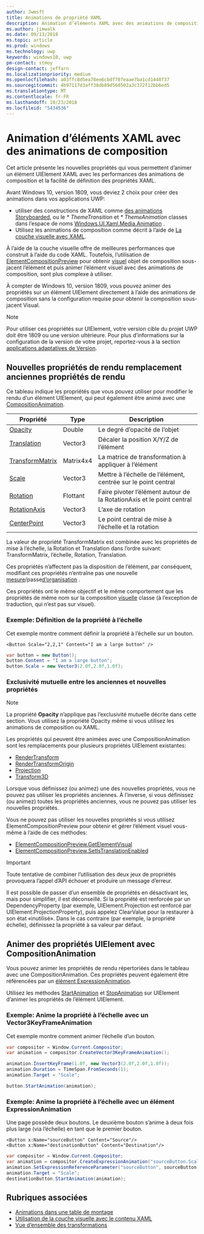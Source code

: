 ```yaml
---
author: Jwmsft
title: Animations de propriété XAML
description: Animation d’éléments XAML avec des animations de composition.
ms.author: jimwalk
ms.date: 09/13/2018
ms.topic: article
ms.prod: windows
ms.technology: uwp
keywords: windows10, uwp
pm-contact: stmoy
design-contact: jeffarn
ms.localizationpriority: medium
ms.openlocfilehash: a03ffc8d5ea78ee6cbdf78feaae7ba1cd1448f37
ms.sourcegitcommit: 4b97117d3aff38db89d560502a3c372f12bb6ed5
ms.translationtype: MT
ms.contentlocale: fr-FR
ms.lasthandoff: 10/23/2018
ms.locfileid: "5434536"
---
```

# <a name="animating-xaml-elements-with-composition-animations"></a>Animation d’éléments XAML avec des animations de composition

Cet article présente les nouvelles propriétés qui vous permettent d’animer un élément UIElement XAML avec les performances des animations de composition et la facilité de définition des propriétés XAML.

Avant Windows 10, version 1809, vous deviez 2 choix pour créer des animations dans vos applications UWP:

- utiliser des constructions de XAML comme [des animations Storyboarded](storyboarded-animations.md), ou le _* ThemeTransition_ et _* ThemeAnimation_ classes dans l’espace de noms [Windows.UI.Xaml.Media.Animation](/uwp/api/windows.ui.xaml.media.animation) .
- Utilisez les animations de composition comme décrit à l’aide de [La couche visuelle avec XAML](../../composition/using-the-visual-layer-with-xaml.md).

À l’aide de la couche visuelle offre de meilleures performances que construit à l’aide du code XAML. Toutefois, l’utilisation de [ElementCompositionPreview](/uwp/api/Windows.UI.Xaml.Hosting.ElementCompositionPreview) pour obtenir [visuel](/uwp/api/windows.ui.composition.visual) objet de composition sous-jacent l’élément et puis animer l’élément visuel avec des animations de composition, sont plus complexe à utiliser.

À compter de Windows 10, version 1809, vous pouvez animer des propriétés sur un élément UIElement directement à l’aide des animations de composition sans la configuration requise pour obtenir la composition sous-jacent Visual.

> [!NOTE]
> Pour utiliser ces propriétés sur UIElement, votre version cible du projet UWP doit être 1809 ou une version ultérieure. Pour plus d’informations sur la configuration de la version de votre projet, reportez-vous à la section [applications adaptatives de Version](../../debug-test-perf/version-adaptive-apps.md).

## <a name="new-rendering-properties-replace-old-rendering-properties"></a>Nouvelles propriétés de rendu remplacement anciennes propriétés de rendu

Ce tableau indique les propriétés que vous pouvez utiliser pour modifier le rendu d’un élément UIElement, qui peut également être animé avec une [CompositionAnimation](/uwp/api/windows.ui.composition.compositionanimation).

| Propriété | Type | Description |
| -- | -- | -- |
| [Opacity](/uwp/api/windows.ui.xaml.uielement.opacity) | Double | Le degré d’opacité de l’objet |
| [Translation](/uwp/api/windows.ui.xaml.uielement.translation) | Vector3 | Décaler la position X/Y/Z de l’élément |
| [TransformMatrix](/uwp/api/windows.ui.xaml.uielement.transformmatrix) | Matrix4x4 | La matrice de transformation à appliquer à l’élément |
| [Scale](/uwp/api/windows.ui.xaml.uielement.scale) | Vector3 | Mettre à l’échelle de l’élément, centrée sur le point central |
| [Rotation](/uwp/api/windows.ui.xaml.uielement.rotation) | Flottant | Faire pivoter l’élément autour de la RotationAxis et le point central |
| [RotationAxis](/uwp/api/windows.ui.xaml.uielement.rotationaxis) | Vector3 | L’axe de rotation |
| [CenterPoint](/uwp/api/windows.ui.xaml.uielement.centerpoint) | Vector3 | Le point central de mise à l’échelle et la rotation |

La valeur de propriété TransformMatrix est combinée avec les propriétés de mise à l’échelle, la Rotation et Translation dans l’ordre suivant: TransformMatrix, l’échelle, Rotation, Translation.

Ces propriétés n’affectent pas la disposition de l’élément, par conséquent, modifiant ces propriétés n’entraîne pas une nouvelle [mesure](/uwp/api/windows.ui.xaml.uielement.measure)/passe[d’organisation](/uwp/api/windows.ui.xaml.uielement.arrange) .

Ces propriétés ont le même objectif et le même comportement que les propriétés de même nom sur la composition [visuelle](/uwp/api/windows.ui.composition.visual) classe (à l’exception de traduction, qui n’est pas sur visuel).

### <a name="example-setting-the-scale-property"></a>Exemple: Définition de la propriété à l’échelle

Cet exemple montre comment définir la propriété à l’échelle sur un bouton.

```xaml
<Button Scale="2,2,1" Content="I am a large button" />
```

```csharp
var button = new Button();
button.Content = "I am a large button";
button.Scale = new Vector3(2.0f,2.0f,1.0f);
```

### <a name="mutual-exclusivity-between-new-and-old-properties"></a>Exclusivité mutuelle entre les anciennes et nouvelles propriétés

> [!NOTE]
> La propriété **Opacity** n’applique pas l’exclusivité mutuelle décrite dans cette section. Vous utilisez la propriété Opacity même si vous utilisez les animations de composition ou XAML.

Les propriétés qui peuvent être animées avec une CompositionAnimation sont les remplacements pour plusieurs propriétés UIElement existantes:

- [RenderTransform](/uwp/api/windows.ui.xaml.uielement.rendertransform)
- [RenderTransformOrigin](/uwp/api/windows.ui.xaml.uielement.rendertransformorigin)
- [Projection](/uwp/api/windows.ui.xaml.uielement.projection)
- [Transform3D](/uwp/api/windows.ui.xaml.uielement.transform3d)

Lorsque vous définissez (ou animez) une des nouvelles propriétés, vous ne pouvez pas utiliser les propriétés anciennes. À l’inverse, si vous définissez (ou animez) toutes les propriétés anciennes, vous ne pouvez pas utiliser les nouvelles propriétés.

Vous ne pouvez pas utiliser les nouvelles propriétés si vous utilisez ElementCompositionPreview pour obtenir et gérer l’élément visuel vous-même à l’aide de ces méthodes:

- [ElementCompositionPreview.GetElementVisual](/uwp/api/windows.ui.xaml.hosting.elementcompositionpreview.getelementvisual)
- [ElementCompositionPreview.SetIsTranslationEnabled](/uwp/api/windows.ui.xaml.hosting.elementcompositionpreview.setistranslationenabled)

> [!IMPORTANT]
> Toute tentative de combiner l’utilisation des deux jeux de propriétés provoquera l’appel d’API échouer et produire un message d’erreur.

Il est possible de passer d’un ensemble de propriétés en désactivant les, mais pour simplifier, il est déconseillé. Si la propriété est renforcée par un DependencyProperty (par exemple, UIElement.Projection est renforcé par UIElement.ProjectionProperty), puis appelez ClearValue pour la restaurer à son état «inutilisé». Dans le cas contraire (par exemple, la propriété échelle), définissez la propriété à sa valeur par défaut.

## <a name="animating-uielement-properties-with-compositionanimation"></a>Animer des propriétés UIElement avec CompositionAnimation

Vous pouvez animer les propriétés de rendu répertoriées dans le tableau avec une CompositionAnimation. Ces propriétés peuvent également être référencées par un [élément ExpressionAnimation](/uwp/api/windows.ui.composition.expressionanimation).

Utilisez les méthodes [StartAnimation](/uwp/api/windows.ui.xaml.uielement.startanimation) et [StopAnimation](/uwp/api/windows.ui.xaml.uielement.stopanimation) sur UIElement d’animer les propriétés de l’élément UIElement.

### <a name="example-animating-the-scale-property-with-a-vector3keyframeanimation"></a>Exemple: Anime la propriété à l’échelle avec un Vector3KeyFrameAnimation

Cet exemple montre comment animer l’échelle d’un bouton.

```csharp
var compositor = Window.Current.Compositor;
var animation = compositor.CreateVector3KeyFrameAnimation();

animation.InsertKeyFrame(1.0f, new Vector3(2.0f,2.0f,1.0f));
animation.Duration = TimeSpan.FromSeconds(1);
animation.Target = "Scale";

button.StartAnimation(animation);
```

### <a name="example-animating-the-scale-property-with-an-expressionanimation"></a>Exemple: Anime la propriété à l’échelle avec un élément ExpressionAnimation

Une page possède deux boutons. Le deuxième bouton s’anime à deux fois plus large (via l’échelle) en tant que le premier bouton.

```xaml
<Button x:Name="sourceButton" Content="Source"/>
<Button x:Name="destinationButton" Content="Destination"/>
```

```csharp
var compositor = Window.Current.Compositor;
var animation = compositor.CreateExpressionAnimation("sourceButton.Scale*2");
animation.SetExpressionReferenceParameter("sourceButton", sourceButton);
animation.Target = "Scale";
destinationButton.StartAnimation(animation);
```

## <a name="related-topics"></a>Rubriques associées

- [Animations dans une table de montage](storyboarded-animations.md)
- [Utilisation de la couche visuelle avec le contenu XAML](../../composition/using-the-visual-layer-with-xaml.md)
- [Vue d’ensemble des transformations](../layout/transforms.md)